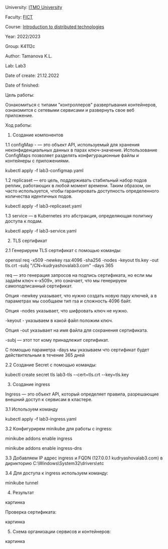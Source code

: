 University: [ITMO University](https://itmo.ru/ru/)

Faculty: [FICT](https://fict.itmo.ru)

Course: [Introduction to distributed technologies](https://github.com/itmo-ict-faculty/introduction-to-distributed-technologies)

Year: 2022/2023

Group: K4112c

Author: Tamanova K.L.

Lab: Lab3

Date of create: 21.12.2022

Date of finished: 

Цель работы:

Ознакомиться с типами "контроллеров" развертывания контейнеров, ознакомится с сетевыми сервисами и развернуть свое веб приложение.

Ход работы:

1. Создание компонентов

1.1 configMap - — это объект API, используемый для хранения неконфиденциальных данных в парах ключ-значение.
Использование ConfigMaps позволяет разделять конфигурационные файлы и контейнеры с приложениями.

kubectl apply -f lab3-configmap.yaml

1.2 replicaset — его цель, поддерживать стабильный набор подов реплик, работающих в любой момент времени. Таким образом, он часто используется, чтобы гарантировать доступность определенного количества идентичных подов.

kubectl apply -f lab3-replicaset.yaml

1.3 service — в Kubernetes это абстракция, определяющая политику доступа к подам.

kubectl apply -f lab3-service.yaml

2. TLS сертификат

2.1 Генерируем TLS сертификат с помощью команды:

openssl req -x509 -newkey rsa:4096 -sha256 -nodes -keyout tls.key -out tls.crt -subj "/CN=kudryashovalab3.com" -days 365

req — это генерация запросов на подпись сертификата, но если мы задаём ключ «-x509», это означает, что мы генерируем самоподписанный сертификат.

Опция -newkey указывает, что нужно создать новую пару ключей, а в параметрах мы сообщаем тип rsa и сложность 4096 байт.

Опция -nodes указывает, что шифровать ключ не нужно.

-keyout - указываем в какой файл положим ключ.

Опция -out указывает на имя файла для сохранения сертификата.

-subj — этот тот кому принадлежит сертификат.

С помощью параметра -days мы указываем что сертификат будет действительным в течение 365 дней

2.2 Создание Secret с помощью команды:

kubectl create secret tls lab3-tls --cert=tls.crt --key=tls.key

3. Создание ingress

Ingress — это объект API, который определяет правила, разрешающие внешний доступ к сервисам в кластере.

3.1 Используем команду

kubectl apply -f lab3-ingress.yaml

3.2 Конфигурирем minikube для работы с ingress:

minikube addons enable ingress

minikube addons enable ingress-dns

3.3 Добавляем IP адрес ingress и FQDN (127.0.0.1 kudryashovalab3.com) в дирикторию C:\Windows\System32\drivers\etc

3.4 Для доступа к ingress используем команду:

minikube tunnel

4. Результат

картинка

Проверка сертификата:

картинка

5. Схема организации сервисов и контейнеров:

картинка
